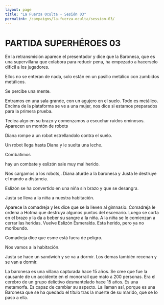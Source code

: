 ```yaml
---
layout: page
title: "La Fuerza Oculta - Sesión 03"
permalink: /campaigns/la-fuerza-oculta/session-03/
---
```


# PARTIDA SUPERHÉROES 03

En la retransmisión aparece el presentador y dice que la Baronesa, que es una supervillana que colabora para reducir pena, ha empezado a hacerselo dificil a los jugadores. 

Ellos no se enteran de nada, solo están en un pasillo metálico con zumbidos metálicos. 

Se percibe una mente. 

Entramos en una sala grande, con un agujero en el suelo.  Todo es metálico. Encima de la plataforma se ve a una mujer, nos dice si estamos preparados para la primera prueba. 

Teclea algo en su brazo y comenzamos a escuchar ruidos ominosos. Aparecen un montón de robots

Diana rompe a un robot estrellandolo contra el suelo.

Un robot llega hasta Diana y le suelta una leche.

Combatimos 

hay un combate y eslizón sale muy mal herido. 

Nos cargamos a los robots,. Diana aturde a la baronesa y Justa le destruye el mando a distancia. 

Eslizón se ha convertido en una niña sin brazo y que se desangra. 

Justa se lleva a la niña a nuestra habitación. 

Aparece la comadreja y les dice que se la lleven al gimnasio. Comadreja le ordena a Hotma que destruya algunos puntos del escenario. Luego se corta en el brazo y la da a beber su sangre a la niña. A la niña se le comienzan a cerrar las heridas. Vuelve Eslizón Esmeralda. Esta herido, pero ya no moribundo. 

Comadreja dice que esme está fuera de peligro. 

Nos vamos a la habitación. 

Justa se hace un sandwich y se va a dormir. Los demas también recenan y se van a dormir. 

La baronesa es una villana capturada hace 15 años. Se cree que fue la causante de un accidente en el monorrail que mato a 200 personas. Era el cerebro de un grupo delictivo desmantelado hace 15 años. Es una metamorfa. Es capaz de cambiar su aspecto. La llaman así, porque es una Baronesa que se ha quedado el título tras la muerte de su marido, que se lo paso a ella.